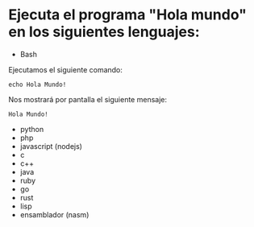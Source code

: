 # Ejecuta el programa "Hola mundo" en los siguientes lenguajes:

- Bash

Ejecutamos el siguiente comando:
~~~
echo Hola Mundo!
~~~
Nos mostrará por pantalla el siguiente mensaje:
~~~
Hola Mundo!
~~~

- python
- php
- javascript (nodejs)
- c
- c++
- java
- ruby
- go
- rust
- lisp
- ensamblador (nasm)